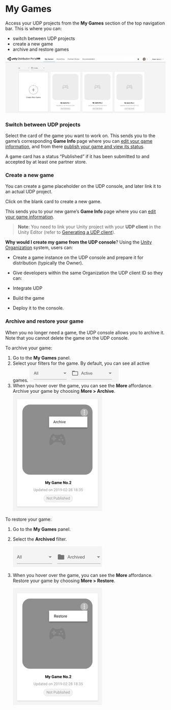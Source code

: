 # My Games 

Access your UDP projects from the **My Games** section of the top navigation bar. This is where you can:

- switch between UDP projects
- create a new game
- archive and restore games

 ![img](images/image_30.png)

### Switch between UDP projects

Select the card of the game you want to work on. This sends you to the game’s corresponding **Game Info** page where you can [edit your game information](Editing_your_game_information_on_the_UDP_console.md), and from there [publish your game and view its status](Publishing_your_game_to_stores.md).

A game card has a status “Published” if it has been submitted to and accepted by at least one partner store.

### Create a new game

You can create a game placeholder on the UDP console, and later link it to an actual UDP project. 

Click on the blank card to create a new game. 

This sends you to your new game’s **Game Info** page where you can [edit your game information](Editing_your_game_information_on_the_UDP_console.md).

> **Note**: You need to link your Unity project with your **UDP client** in the Unity Editor (refer to [Generating a UDP client](Configuring_Unity_Distribution_Portal.md)).

**Why would I create my game from the UDP console**? Using the [Unity Organization](https://docs.unity3d.com/Manual/OrgsManagingyourOrganization.html) system, users can:

-  Create a game instance on the UDP console and prepare it for distribution (typically the Owner).

-  Give developers within the same Organization the UDP client ID so they can:
  - Integrate UDP
  - Build the game
  - Deploy it to the console. 

### Archive and restore your game

When you no longer need a game, the UDP console allows you to archive it. Note that you cannot delete the game on the UDP console.

To archive your game:

1. Go to the **My Games** panel.
2. Select your filters for the game. By default, you can see all active games.
   ![img](images/image_31.png)
3. When you hover over the game, you can see the **More** affordance. Archive your game by choosing **More > Archive**. </br>
   ![img](images/image_32.png)

To restore your game:

1. Go to the **My Games** panel.

2. Select the **Archived** filter.</br>
  
   ![img](images/image_33.png)
   
3. When you hover over the game, you can see the **More** affordance. Restore your game by choosing **More > Restore**.</br>

   ![img](images/image_34.png)

